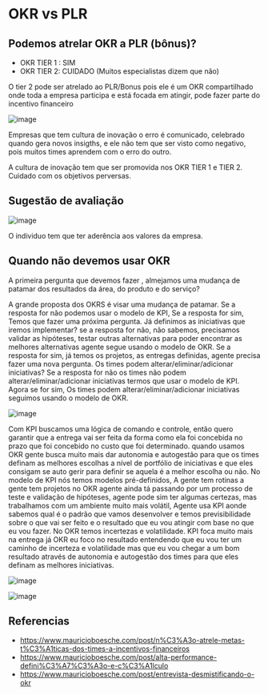 # OKR vs PLR

## Podemos atrelar OKR a PLR (bônus)?

- OKR TIER 1 : SIM
- OKR TIER 2: CUIDADO (Muitos especialistas dizem que não)


O tier 2 pode ser atrelado ao PLR/Bonus pois ele é um OKR compartilhado onde toda a empresa participa e está focada em atingir, pode fazer parte do incentivo financeiro

![image](https://user-images.githubusercontent.com/52088444/231782044-2f0902d8-741a-499a-80fd-388ff2a07cbf.png)

Empresas que tem cultura de inovação o erro é comunicado, celebrado quando gera novos insigths, e ele não tem que ser visto como  negativo, pois muitos times aprendem com o erro do outro.

A cultura de inovação tem que ser promovida nos OKR TIER 1 e TIER 2.
Cuidado com os objetivos perversas.

## Sugestão de avaliação

![image](https://user-images.githubusercontent.com/52088444/231783525-eeb4605f-1659-40b3-a118-a5e8a401f589.png)

O individuo tem que ter aderência aos valores da empresa. 

## Quando não devemos usar OKR

A primeira pergunta que devemos fazer , almejamos uma mudança de patamar dos resultados da área, do produto e do serviço?

A grande proposta dos OKRS é visar uma mudança de patamar.
Se a resposta for não podemos usar o modelo de KPI, 
Se a resposta for sim, Temos que fazer uma próxima pergunta.
Já definimos as iniciativas que iremos implementar?
se a resposta for não, não sabemos, precisamos validar as hipóteses, testar outras alternativas para poder encontrar as melhores alternativas agente segue usando o modelo de OKR.
Se a resposta for sim, já temos os projetos, as entregas definidas, agente precisa fazer uma nova pergunta.
Os times podem alterar/eliminar/adicionar iniciativas?
Se a resposta for não os times não podem alterar/eliminar/adicionar iniciativas termos que usar o modelo de KPI.
Agora se for sim, Os times podem alterar/eliminar/adicionar iniciativas seguimos usando o modelo de OKR.

![image](https://user-images.githubusercontent.com/52088444/231794731-2481fcbf-904f-4cb1-a0f7-be17b8456726.png)

Com KPI buscamos uma lógica de comando e controle, então quero garantir que a entrega vai ser feita da forma como ela foi concebida no prazo que foi concebido
no custo que foi determinado. quando usamos OKR  gente busca muito mais dar autonomia e autogestão para que os times definam as melhores escolhas a nível de portfólio de iniciativas e que eles consigam se auto gerir para definir se aquela é a melhor escolha ou não.
No modelo de KPI nós temos modelos pré-definidos, A gente tem rotinas a gente tem projetos no OKR agente ainda tá passando por um processo de teste e validação de hipóteses, agente pode sim  ter algumas certezas, mas trabalhamos com um ambiente muito mais volátil, Agente usa KPI aonde sabemos qual é o padrão que vamos desenvolver e temos previsibilidade sobre o que vai ser feito e o resultado que eu vou atingir com base no que eu vou fazer. No OKR temos incertezas e volatilidade. 
KPI foca muito mais na entrega já OKR eu foco no resultado entendendo que eu vou ter um caminho de incerteza e volatilidade mas que eu vou chegar a um bom resultado
através de autonomia e autogestão dos times para que eles definam as melhores iniciativas.

![image](https://user-images.githubusercontent.com/52088444/231797275-37581efd-517a-4f21-8f7e-8836b7a84a63.png)



![image](https://user-images.githubusercontent.com/52088444/231797958-49f62c92-e2c6-46b6-a51b-351080e599cb.png)




## Referencias

- https://www.mauricioboesche.com/post/n%C3%A3o-atrele-metas-t%C3%A1ticas-dos-times-a-incentivos-financeiros
- https://www.mauricioboesche.com/post/alta-performance-defini%C3%A7%C3%A3o-e-c%C3%A1lculo
- https://www.mauricioboesche.com/post/entrevista-desmistificando-o-okr
